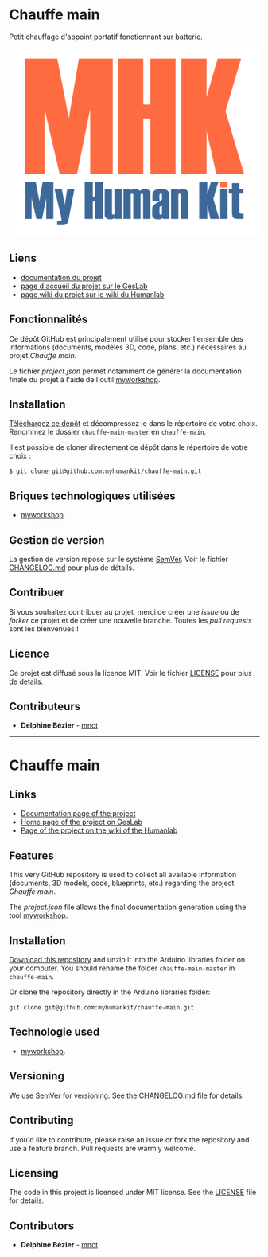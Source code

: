 # Chauffe main
Petit chauffage d'appoint portatif fonctionnant sur batterie. 

![featured_image](images/mhk_logotype.png)

## Liens
 * [documentation du projet](https://docs.humanlab.me/myhumankit/chauffe-main)
 * [page d'accueil du projet sur le GesLab](https://rennes.humanlab.me/projet/chauffe-main/)
 * [page wiki du projet sur le wiki du Humanlab](http://wikilab.myhumankit.org/index.php?title=Projets:Chauffe_main)


## Fonctionnalités
Ce dépôt GitHub est principalement utilisé pour stocker l'ensemble des informations (documents, modèles 3D, code, plans, etc.) nécessaires au projet _Chauffe main_.

Le fichier _project.json_ permet notamment de générer la documentation finale du projet à l'aide de l'outil [myworkshop](https://github.com/myhumankit/myworkshop).

## Installation
[Téléchargez ce dépôt](https://github.com/myhumankit/chauffe-main/archive/master.zip) et décompressez le dans le répertoire de votre choix. Renommez le dossier `chauffe-main-master` en `chauffe-main`.

Il est possible de cloner directement ce dépôt dans le répertoire de votre choix :

```
$ git clone git@github.com:myhumankit/chauffe-main.git
```

## Briques technologiques utilisées
 * [myworkshop](https://github.com/myhumankit/myworkshop).

## Gestion de version
La gestion de version repose sur le système [SemVer](http://semver.org/). Voir le fichier [CHANGELOG.md](CHANGELOG.md) pour plus de détails.

## Contribuer
Si vous souhaitez contribuer au projet, merci de créer une _issue_ ou de _forker_ ce projet et de créer une nouvelle branche. Toutes les _pull requests_ sont les bienvenues !

## Licence
Ce projet est diffusé sous la licence MIT. Voir le fichier [LICENSE](LICENSE) pour plus de details.

## Contributeurs
 * **Delphine Bézier** - [mnct](https://github.com/mnct)

---

# Chauffe main

## Links
 * [Documentation page of the project](https://docs.humanlab.me/myhumankit/chauffe-main)
 * [Home page of the project on GesLab](https://rennes.humanlab.me/projet/chauffe-main/)
 * [Page of the project on the wiki of the Humanlab](http://wikilab.myhumankit.org/index.php?title=Projets:Chauffe_main)


## Features
This very GitHub repository is used to collect all available information (documents, 3D models, code, blueprints, etc.) regarding the project _Chauffe main_.

The _project.json_ file allows the final documentation generation using the tool [myworkshop](https://github.com/myhumankit/myworkshop).

## Installation
[Download this repository](https://github.com/myhumankit/chauffe-main/archive/master.zip) and unzip it into the Arduino libraries folder on your computer. You should rename the folder `chauffe-main-master` in `chauffe-main`.

Or clone the repository directly in the Arduino libraries folder:

```
git clone git@github.com:myhumankit/chauffe-main.git
```

## Technologie used
 * [myworkshop](https://github.com/myhumankit/myworkshop).

## Versioning
We use [SemVer](http://semver.org/) for versioning. See the [CHANGELOG.md](CHANGELOG.md) file for details.

## Contributing
If you'd like to contribute, please raise an issue or fork the repository and use a feature branch. Pull requests are warmly welcome.

## Licensing
The code in this project is licensed under MIT license. See the [LICENSE](LICENSE) file for details.

## Contributors
 * **Delphine Bézier** - [mnct](https://github.com/mnct)
